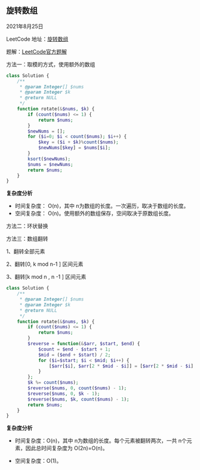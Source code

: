 ## 旋转数组

2021年8月25日

LeetCode 地址：[旋转数组](https://leetcode-cn.com/leetbook/read/top-interview-questions-easy/x2skh7/)



题解：[LeetCode官方题解](https://leetcode-cn.com/problems/rotate-array/solution/xuan-zhuan-shu-zu-by-leetcode-solution-nipk/)



方法一：取模的方式，使用额外的数组

```php
class Solution {
    /**
     * @param Integer[] $nums
     * @param Integer $k
     * @return NULL
     */
    function rotate(&$nums, $k) {
        if (count($nums) <= 1) {
            return $nums;
        }
        $newNums = [];
        for ($i=0; $i < count($nums); $i++) {
            $key = ($i + $k)%count($nums);
            $newNums[$key] = $nums[$i];
        }
        ksort($newNums);
        $nums = $newNums;
        return $nums;
    }
}
```

**复杂度分析**

- 时间复杂度： O(n)，其中 n为数组的长度。一次遍历，取决于数组的长度。
- 空间复杂度： O(n)。使用额外的数组保存，空间取决于原数组长度。



方法二：环状替换





方法三：数组翻转

1、翻转全部元素

2、翻转[0, k mod n-1 ] 区间元素

3、翻转[k mod n , n -1 ] 区间元素

```php
class Solution {
    /**
     * @param Integer[] $nums
     * @param Integer $k
     * @return NULL
     */
    function rotate(&$nums, $k) {
        if (count($nums) <= 1) {
            return $nums;
        }
        $reverse = function(&$arr, $start, $end) {
            $count = $end - $start + 1;
            $mid = ($end + $start) / 2;
            for ($i=$start; $i < $mid; $i++) {
                [$arr[$i], $arr[2 * $mid - $i]] = [$arr[2 * $mid - $i], $arr[$i]];
            }
        };
        $k %= count($nums);
        $reverse($nums, 0, count($nums) - 1);
        $reverse($nums, 0, $k - 1);
        $reverse($nums, $k, count($nums) - 1);
        return $nums;
    }
}
```

**复杂度分析**

- 时间复杂度：O(n)，其中 n为数组的长度。每个元素被翻转两次，一共 n个元素，因此总时间复杂度为 O(2n)=O(n)。

- 空间复杂度：O(1)。